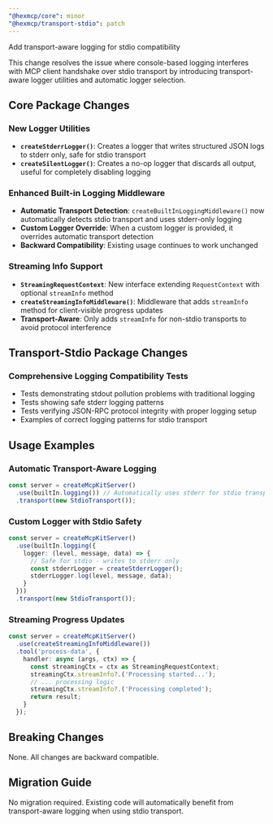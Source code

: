 ```yaml
---
"@hexmcp/core": minor
"@hexmcp/transport-stdio": patch
---
```


Add transport-aware logging for stdio compatibility

This change resolves the issue where console-based logging interferes with MCP client handshake over stdio transport by introducing transport-aware logger utilities and automatic logger selection.

## Core Package Changes

### New Logger Utilities
- **`createStderrLogger()`**: Creates a logger that writes structured JSON logs to stderr only, safe for stdio transport
- **`createSilentLogger()`**: Creates a no-op logger that discards all output, useful for completely disabling logging

### Enhanced Built-in Logging Middleware
- **Automatic Transport Detection**: `createBuiltInLoggingMiddleware()` now automatically detects stdio transport and uses stderr-only logging
- **Custom Logger Override**: When a custom logger is provided, it overrides automatic transport detection
- **Backward Compatibility**: Existing usage continues to work unchanged

### Streaming Info Support
- **`StreamingRequestContext`**: New interface extending `RequestContext` with optional `streamInfo` method
- **`createStreamingInfoMiddleware()`**: Middleware that adds `streamInfo` method for client-visible progress updates
- **Transport-Aware**: Only adds `streamInfo` for non-stdio transports to avoid protocol interference

## Transport-Stdio Package Changes

### Comprehensive Logging Compatibility Tests
- Tests demonstrating stdout pollution problems with traditional logging
- Tests showing safe stderr logging patterns
- Tests verifying JSON-RPC protocol integrity with proper logging setup
- Examples of correct logging patterns for stdio transport

## Usage Examples

### Automatic Transport-Aware Logging
```typescript
const server = createMcpKitServer()
  .use(builtIn.logging()) // Automatically uses stderr for stdio transport
  .transport(new StdioTransport());
```

### Custom Logger with Stdio Safety
```typescript
const server = createMcpKitServer()
  .use(builtIn.logging({
    logger: (level, message, data) => {
      // Safe for stdio - writes to stderr only
      const stderrLogger = createStderrLogger();
      stderrLogger.log(level, message, data);
    }
  }))
  .transport(new StdioTransport());
```

### Streaming Progress Updates
```typescript
const server = createMcpKitServer()
  .use(createStreamingInfoMiddleware())
  .tool('process-data', {
    handler: async (args, ctx) => {
      const streamingCtx = ctx as StreamingRequestContext;
      streamingCtx.streamInfo?.('Processing started...');
      // ... processing logic
      streamingCtx.streamInfo?.('Processing completed');
      return result;
    }
  });
```

## Breaking Changes
None. All changes are backward compatible.

## Migration Guide
No migration required. Existing code will automatically benefit from transport-aware logging when using stdio transport.
